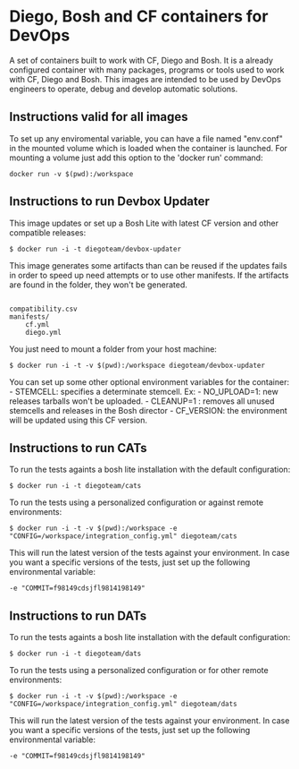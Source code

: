 # Diego, Bosh and CF containers for DevOps

A set of containers built to work with CF, Diego and Bosh. It is a already configured container with many packages, programs or tools used to work with CF, Diego and Bosh. This images are intended to be used by DevOps engineers to operate, debug and develop automatic solutions. 

## Instructions valid for all images

To set up any enviromental variable, you can have a file named "env.conf" in the mounted volume which is loaded when the container is launched. For mounting a volume just add this option to the 'docker run' command: 

```
docker run -v $(pwd):/workspace

```

## Instructions to run Devbox Updater

This image updates or set up a Bosh Lite with latest CF version and other compatible releases: 

```
$ docker run -i -t diegoteam/devbox-updater 

```

This image generates some artifacts than can be reused if the updates fails in order to speed up need attempts or to use other manifests. If the artifacts are found in the folder, they won't be generated. 

```

compatibility.csv
manifests/
	cf.yml
	diego.yml

```

You just need to mount a folder from your host machine: 

```
$ docker run -i -t -v $(pwd):/workspace diegoteam/devbox-updater 

```

You can set up some other optional environment variables for the container: 
	- STEMCELL: specifies a determinate stemcell. Ex: 
	- NO_UPLOAD=1: new releases tarballs won't be uploaded. 
	- CLEANUP=1 : removes all unused stemcells and releases in the Bosh director
	- CF_VERSION: the environment will be updated using this CF version. 

## Instructions to run CATs

To run the tests againts a bosh lite installation with the default configuration: 

```
$ docker run -i -t diegoteam/cats 

```

To run the tests using a personalized configuration or against remote environments: 

```
$ docker run -i -t -v $(pwd):/workspace -e "CONFIG=/workspace/integration_config.yml" diegoteam/cats 

```

This will run the latest version of the tests against your environment. In case you want a specific versions of the tests, just set up the following environmental variable: 

```
-e "COMMIT=f98149cdsjfl9814198149"

```

## Instructions to run DATs 

To run the tests againts a bosh lite installation with the default configuration: 

```
$ docker run -i -t diegoteam/dats 

```

To run the tests using a personalized configuration or for other remote environments: 

```
$ docker run -i -t -v $(pwd):/workspace -e "CONFIG=/workspace/integration_config.yml" diegoteam/dats 

``` 


This will run the latest version of the tests against your environment. In case you want a specific versions of the tests, just set up the following environmental variable: 

```
-e "COMMIT=f98149cdsjfl9814198149"

```

